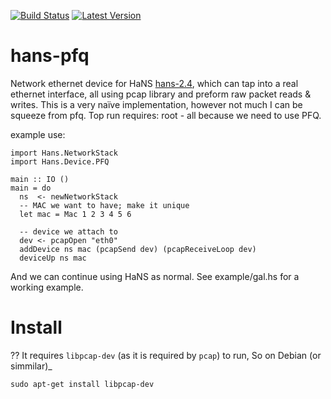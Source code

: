 [![Build Status](https://travis-ci.org/tolysz/hans-pfq.svg?branch=master)](https://travis-ci.org/tolysz/hans-pfq)
[![Latest Version](https://img.shields.io/hackage/v/hans-pfq.svg)](https://hackage.haskell.org/package/hans-pfq)

hans-pfq
========


Network ethernet device for HaNS [hans-2.4](https://github.com/GaloisInc/HaNS), which can tap into a real ethernet interface, all using pcap library and preform raw packet reads & writes.
This is a very naïve implementation, however not much I can be squeeze from pfq.
Top run requires: root - all because we need to use PFQ.

example use:

    import Hans.NetworkStack
    import Hans.Device.PFQ

    main :: IO ()
    main = do
      ns  <- newNetworkStack
      -- MAC we want to have; make it unique
      let mac = Mac 1 2 3 4 5 6

      -- device we attach to
      dev <- pcapOpen "eth0" 
      addDevice ns mac (pcapSend dev) (pcapReceiveLoop dev)
      deviceUp ns mac


And we can continue using HaNS as normal.
See example/gal.hs for a working example.


Install
=======

??
It requires  `libpcap-dev` (as it is required by `pcap`) to run, So on Debian (or simmilar)_

	sudo apt-get install libpcap-dev
 